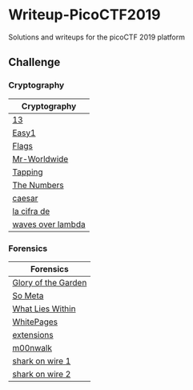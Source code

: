 # Writeup-PicoCTF2019

Solutions and writeups for the picoCTF 2019 platform

## Challenge
### Cryptography
| Cryptography  |
| ------------- |
| [13](/Cryptography/13/README.md)|
| [Easy1](/Cryptography/Easy1/README.md)|
| [Flags](/Cryptography/Flags/README.md)|
| [Mr-Worldwide](/Cryptography/Mr-Worldwide/README.md)|
| [Tapping](/Cryptography/Tapping/README.md)|
| [The Numbers](/Cryptography/The%20Numbers/README.md)|
| [caesar](/Cryptography/caesar/README.md)|
| [la cifra de](/Cryptography/la%20cifra%20de/README.md)|
| [waves over lambda](/Cryptography/waves%20over%20lambda/README.md)|

### Forensics
| Forensics  |
| ------------- |
| [Glory of the Garden](/Forensics/Glory%20of%20the%20Garden/README.md)|
| [So Meta](/Forensics/So%20Meta/README.md)|
| [What Lies Within](/Forensics/What%20Lies%20Within/README.md)|
| [WhitePages](/Forensics/WhitePages/README.md)|
| [extensions](/Forensics/extensions/README.md)|
| [m00nwalk](/Forensics/m00nwalk/README.md)|
| [shark on wire 1](/Forensics/shark%20on%20wire%201/README.md)|
| [shark on wire 2](/Forensics/shark%20on%20wire%202/README.md)|




